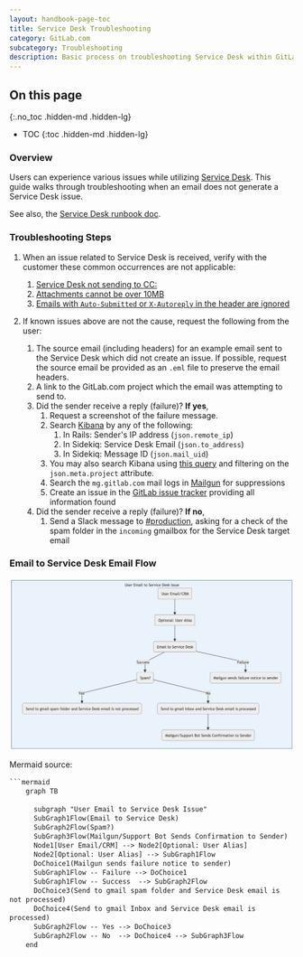 ```yaml
---
layout: handbook-page-toc
title: Service Desk Troubleshooting
category: GitLab.com
subcategory: Troubleshooting
description: Basic process on troubleshooting Service Desk within GitLab.com.
---
```


## On this page
{:.no_toc .hidden-md .hidden-lg}

- TOC
{:toc .hidden-md .hidden-lg}

### Overview

Users can experience various issues while utilizing [Service Desk](https://docs.gitlab.com/ee/user/project/service_desk/). This guide walks through troubleshooting when an email does not generate a Service Desk issue.

See also, the [Service Desk runbook doc](https://gitlab.com/gitlab-com/runbooks/-/tree/master/docs/service_desk).

### Troubleshooting Steps

1. When an issue related to Service Desk is received, verify with the customer these common occurrences are not applicable:
    1. [Service Desk not sending to CC:](https://gitlab.com/gitlab-org/gitlab/-/issues/4652)
    1. [Attachments cannot be over 10MB](https://gitlab.com/gitlab-org/gitlab/-/issues/20061)
    1. [Emails with `Auto-Submitted` or `X-Autoreply` in the header are ignored](https://gitlab.com/gitlab-org/gitlab/-/blob/master/lib/gitlab/email/receiver.rb#L141-159)

1. If known issues above are not the cause, request the following from the user:
    1. The source email (including headers) for an example email sent to the Service Desk which did not create an issue. If possible, request the source email be provided as an `.eml` file to preserve the email headers.
    1. A link to the GitLab.com project which the email was attempting to send to.
    1. Did the sender receive a reply (failure)? **If yes**,
        1. Request a screenshot of the failure message.
        1. Search [Kibana](https://log.gprd.gitlab.net/app/kibana#/) by any of the following:
           1. In Rails: Sender's IP address (`json.remote_ip`)
           1. In Sidekiq: Service Desk Email (`json.to_address`)
           1. In Sidekiq: Message ID (`json.mail_uid`)
        1. You may also search Kibana using [this query](https://log.gprd.gitlab.net/app/discover#/?_g=h@d382f30&_a=h@c35a7c3) and filtering on the `json.meta.project` attribute.
        1. Search the `mg.gitlab.com` mail logs in [Mailgun](https://app.mailgun.com/app/sending/domains/mg.gitlab.com/) for suppressions
        1. Create an issue in the [GitLab issue tracker](https://gitlab.com/gitlab-org/gitlab/-/issues) providing all information found
    1. Did the sender receive a reply (failure)? **If no**,
        1. Send a Slack message to [#production](https://gitlab.slack.com/messages/C101F3796), asking for a check of the spam folder in the `incoming` gmailbox for the Service Desk target email

### Email to Service Desk Email Flow

![Service Desk Troubleshooting Flowchart](assets/service-desk-troubleshooting-workflow.png)

Mermaid source:
```
```mermaid
    graph TB

      subgraph "User Email to Service Desk Issue"
      SubGraph1Flow(Email to Service Desk)
      SubGraph2Flow(Spam?)
      SubGraph3Flow(Mailgun/Support Bot Sends Confirmation to Sender)
      Node1[User Email/CRM] --> Node2[Optional: User Alias]
      Node2[Optional: User Alias] --> SubGraph1Flow
      DoChoice1(Mailgun sends failure notice to sender)
      SubGraph1Flow -- Failure --> DoChoice1
      SubGraph1Flow -- Success  --> SubGraph2Flow
      DoChoice3(Send to gmail spam folder and Service Desk email is not processed)
      DoChoice4(Send to gmail Inbox and Service Desk email is processed)
      SubGraph2Flow -- Yes --> DoChoice3
      SubGraph2Flow -- No  --> DoChoice4 --> SubGraph3Flow
    end
```
```
